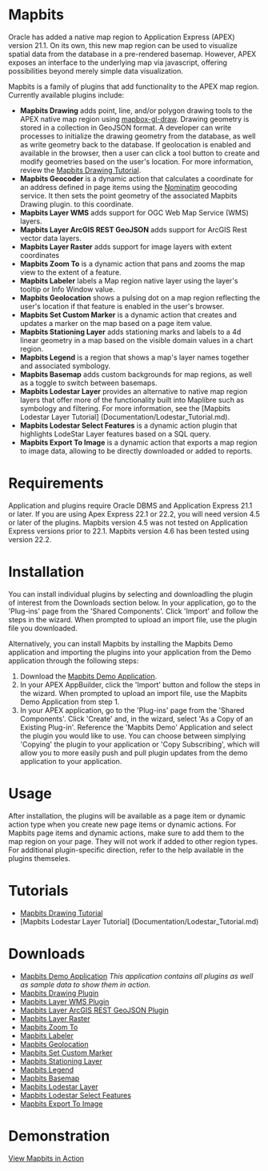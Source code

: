 # Mapbits
Oracle has added a native map region to Application Express (APEX) version 21.1. On its own, this new map region 
can be used to visualize spatial data from the database in a pre-rendered basemap. However, APEX exposes an interface
to the underlying map via javascript, offering possibilities beyond merely simple data visualization.

Mapbits is a family of plugins that add functionality to the APEX map region. Currently available plugins include:

- **Mapbits Drawing** adds point, line, and/or polygon drawing tools to the APEX native map region using [mapbox-gl-draw](https://github.com/mapbox/mapbox-gl-draw). Drawing geometry 
is stored in a collection in GeoJSON format. A developer can write processes to initialize the drawing geometry from the database, as well as write geometry back to the database. If geolocation is enabled and available in the browser, then a user can click a tool button to create and modify geometries based on the user's location.
For more information, review the [Mapbits Drawing Tutorial](Documentation/Drawing_Tutorial.md).
- **Mapbits Geocoder** is a dynamic action that calculates a coordinate for an address defined in page items using the [Nominatim](https://nominatim.org/) geocoding service. It then sets the point geometry of the associated Mapbits Drawing plugin.
to this coordinate. 
- **Mapbits Layer WMS** adds support for OGC Web Map Service (WMS) layers.
- **Mapbits Layer ArcGIS REST GeoJSON** adds support for ArcGIS Rest vector data layers.
- **Mapbits Layer Raster** adds support for image layers with extent coordinates
- **Mapbits Zoom To** is a dynamic action that pans and zooms the map view to the extent of a feature. 
- **Mapbits Labeler** labels a Map region native layer using the layer's tooltip or Info Window value. 
- **Mapbits Geolocation** shows a pulsing dot on a map region reflecting the user's location if that feature is enabled in the user's browser. 
- **Mapbits Set Custom Marker** is a dynamic action that creates and updates a marker on the map based on a page item value.
- **Mapbits Stationing Layer** adds stationing marks and labels to a 4d linear geometry in a map based on the visible domain values in a chart region.
- **Mapbits Legend** is a region that shows a map's layer names together and associated symbology. 
- **Mapbits Basemap** adds custom backgrounds for map regions, as well as a toggle to switch between basemaps.
- **Mapbits Lodestar Layer** provides an alternative to native map region layers that offer more of the functionality built into Maplibre such as symbology and filtering. For more information, see the [Mapbits Lodestar Layer Tutorial] (Documentation/Lodestar_Tutorial.md).
- **Mapbits Lodestar Select Features** is a dynamic action plugin that highlights LodeStar Layer features based on a SQL query. 
- **Mapbits Export To Image** is a dynamic action that exports a map region to image data, allowing to be directly downloaded or added to reports.

# Requirements
Application and plugins require Oracle DBMS and Application Express 21.1 or later. If you are using Apex Express 22.1 or 22.2, you will need version 4.5 or later of the plugins.
Mapbits version 4.5 was not tested on Application Express versions prior to 22.1. Mapbits version 4.6 has been tested using version 22.2.

# Installation
You can install individual plugins by selecting and downloadling the plugin of interest from the Downloads section below. In your application, go to the 'Plug-ins' page from the 'Shared Components'. Click 'Import' and follow the steps in the wizard. When prompted to upload an import file, use the plugin file you downloaded.

Alternatively, you can install Mapbits by installing the Mapbits Demo application and importing the plugins into your application from the Demo application through the following steps: 

1) Download the [Mapbits Demo Application](mapbits_demo_apex_application.sql).
2) In your APEX AppBuilder, click the 'Import' button and follow the steps in the wizard. When prompted to upload an import file, use the Mapbits Demo Application from step 1.
3) In your APEX application, go to the 'Plug-ins' page from the 'Shared Components'. Click 'Create' and, in the wizard, select 'As a Copy of an Existing Plug-in'. Reference the 'Mapbits Demo' Application and select the plugin you would like to use. You can choose between simplying 'Copying' the plugin to your application or 'Copy Subscribing', which will allow you to more easily push and pull plugin updates from the demo application to your application.

# Usage
After installation, the plugins will be available as a page item or dynamic action type when you create new page items or dynamic actions. For Mapbits page items and dynamic actions, make sure to add them to the map region on your page. They will not work if added to other region types. For additional plugin-specific direction, refer to the help available in the plugins themseles.

# Tutorials
* [Mapbits Drawing Tutorial](Documentation/Drawing_Tutorial.md)
* [Mapbits Lodestar Layer Tutorial] (Documentation/Lodestar_Tutorial.md)
  
# Downloads
* [Mapbits Demo Application](mapbits_demo_apex_application.sql) *This application contains all plugins as well as sample data to show them in action.*
* [Mapbits Drawing Plugin](APEX_Map_Region_Accessory_Plugins/item_type_plugin_mil_army_usace_mapbits_draw.sql)
* [Mapbits Layer WMS Plugin](APEX_Map_Region_Accessory_Plugins/item_type_plugin_mil_army_usace_mapbits_layer_wms.sql)
* [Mapbits Layer ArcGIS REST GeoJSON Plugin](APEX_Map_Region_Accessory_Plugins/item_type_plugin_mil_army_usace_mapbits_layer_rest_gjs.sql)
* [Mapbits Layer Raster](APEX_Map_Region_Accessory_Plugins/item_type_plugin_mil_army_usace_mapbits_layer_raster.sql)
* [Mapbits Zoom To](APEX_Map_Region_Accessory_Plugins/dynamic_action_plugin_mil_army_usace_mapbits_zoom_to.sql)
* [Mapbits Labeler](APEX_Map_Region_Accessory_Plugins/item_type_plugin_mil_army_usace_mapbits_labeler.sql)
* [Mapbits Geolocation](APEX_Map_Region_Accessory_Plugins/item_type_plugin_mil_army_usace_mapbits_geolocation.sql)
* [Mapbits Set Custom Marker](APEX_Map_Region_Accessory_Plugins/dynamic_action_plugin_mil_army_usace_mapbits_custommarker.sql)
* [Mapbits Stationing Layer](APEX_Map_Region_Accessory_Plugins/item_type_plugin_mil_army_usace_mapbits_layer_station.sql)
* [Mapbits Legend](APEX_Map_Region_Accessory_Plugins/region_type_plugin_mil_army_usace_mapbits_legend.sql)
* [Mapbits Basemap](APEX_Map_Region_Accessory_Plugins/region_type_plugin_mil_army_usace_mapbits_layer_basemap.sql)
* [Mapbits Lodestar Layer](APEX_Map_Region_Accessory_Plugins/item_type_plugin_mil_army_usace_mapbits_layer_lodestar.sql)
* [Mapbits Lodestar Select Features](APEX_Map_Region_Accessory_Plugins/dynamic_action_plugin_mil_army_usace_mapbits_select_features.sql)
* [Mapbits Export To Image](APEX_Map_Region_Accessory_Plugins/dynamic_action_plugin_mil_army_usace_mapbits_export_to_image.sql)

# Demonstration
[View Mapbits in Action](https://taw4i5xyrvvl9hk-usacedemo.adb.us-ashburn-1.oraclecloudapps.com/ords/r/grep02/mapbits-demo/home)
